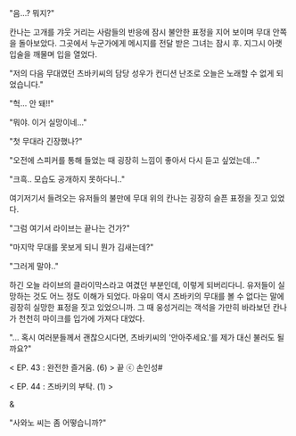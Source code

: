 "음...? 뭐지?" 

칸나는 고개를 갸웃 거리는 사람들의 반응에 잠시 불안한 표정을 지어 보이며 무대 안쪽을 돌아보았다. 
그곳에서 누군가에게 메시지를 전달 받은 그녀는 잠시 후. 지그시 아랫 입술을 깨물며 입을 열었다. 

"저의 다음 무대였던 츠바키씨의 담당 성우가 컨디션 난조로 오늘은 노래할 수 없게 되었습니다." 

"헉... 안 돼!!" 

"뭐야. 이거 실망이네..." 

"첫 무대라 긴장했나?" 

"오전에 스피커를 통해 들었는 때 굉장히 느낌이 좋아서 다시 듣고 싶었는데..." 

"크흑.. 모습도 공개하지 못하다니.." 

여기저기서 들려오는 유저들의 불만에 무대 위의 칸나는 굉장히 슬픈 표정을 짓고 있었다. 

"그럼 여기서 라이브는 끝나는 건가?" 

"마지막 무대를 못보게 되니 뭔가 김새는데?" 

"그러게 말야.." 

하긴 오늘 라이브의 클라이막스라고 여겼던 부분인데, 이렇게 되버리다니. 유저들이 실망하는 것도 어느 정도 이해가 되었다. 
마유미 역시 츠바키의 무대를 볼 수 없다는 말에 굉장히 실망한 표정을 짓고 있었으니까. 
그 때 웅성거리는 객석을 가만히 바라보던 칸나가 천천히 마이크를 입가에 가져다 대었다. 

"... 혹시 여러분들께서 괜찮으시다면, 츠바키씨의 '안아주세요.'를 제가 대신 불러도 될까요?"

< EP. 43 : 완전한 즐거움. (6) > 끝
ⓒ 손인성#

< EP. 44 : 츠바키의 부탁. (1) >

& 

"사와노 씨는 좀 어떻습니까?" 